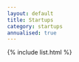 ```yaml
---
layout: default
title: Startups
category: startups
annualised: true
---
```


{% include list.html %}
